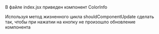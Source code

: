 В файле index.jsx приведен компонент ColorInfo

Используя метод жизненного цикла shouldComponentUpdate
сделать так, чтобы при нажатии на кнопку не произошло обновление компонента